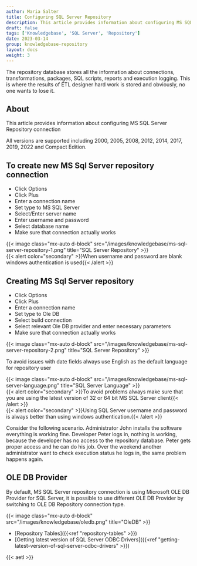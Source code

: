 ```yaml
---
author: Maria Salter
title: Configuring SQL Server Repository
description: This article provides information about configuring MS SQL Server Repository connection
draft: false
tags: ['Knowledgebase', 'SQL Server', 'Repository']
date: 2023-03-14
group: knowledgebase-repository
layout: docs
weight: 3
---
```


The repository database stores all the information about connections, transformations, packages, SQL scripts, reports and execution logging. This is where the results of ETL designer hard work is stored and obviously, no one wants to lose it.

## About

This article provides information about configuring MS SQL Server Repository connection

All versions are supported including 2000, 2005, 2008, 2012, 2014, 2017, 2019, 2022 and Compact Edition.

## To create new MS Sql Server repository connection

- Click Options
- Click Plus
- Enter a connection name
- Set type to MS SQL Server
- Select/Enter server name
- Enter username and password
- Select database name
- Make sure that connection actually works

{{< image class="mx-auto d-block"  src="/images/knowledgebase/ms-sql-server-repository-1.png" title="SQL Server Repository" >}}
\
{{< alert color="secondary" >}}When username and password are blank windows authentication is used{{< /alert >}}

## Creating MS Sql Server repository

- Click Options
- Click Plus
- Enter a connection name
- Set type to Ole DB
- Select build connection
- Select relevant Ole DB provider and enter necessary parameters
- Make sure that connection actually works

{{< image class="mx-auto d-block"  src="/images/knowledgebase/ms-sql-server-repository-2.png" title="SQL Server Repository" >}}

To avoid issues with date fields always use English as the default language for repository user

{{< image class="mx-auto d-block"  src="/images/knowledgebase/ms-sql-server-language.png" title="SQL Server Language" >}}
\
{{< alert color="secondary" >}}To avoid problems always make sure that you are using the latest version of 32 or 64 bit MS SQL Server client{{< /alert >}}
\
{{< alert color="secondary" >}}Using SQL Server username and password is always better than using windows authentication.{{< /alert >}}

Consider the following scenario.
Administrator John installs the software everything is working fine.
Developer Peter logs in, nothing is working, because the developer has no access to the repository database.
Peter gets proper access and he can do his job.
Over the weekend another administrator want to check execution status he logs in, the same problem happens again.

## OLE DB Provider

By default, MS SQL Server repository connection is using Microsoft OLE DB Provider for SQL Server, it is possible to use different OLE DB Provider by switching to OLE DB Repository connection type.

{{< image class="mx-auto d-block"  src="/images/knowledgebase/oledb.png" title="OleDB" >}}

- [Repository Tables]({{<ref "repository-tables" >}})
- [Getting latest version of SQL Server ODBC Drivers]({{<ref "getting-latest-version-of-sql-server-odbc-drivers" >}})

{{< aetl >}}
